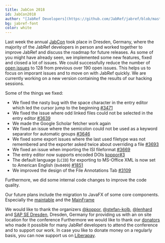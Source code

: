 ```yaml
---
title: JabCon 2018
id: JabCon2018
author: "[JabRef Developers](https://github.com/JabRef/jabref/blob/master/DEVELOPERS)" 
bg: jabref-font
color: white
---
```

Last week the annual [JabCon](https://jabcon.jabref.org/) took place in Dresden, Germany, where the majority of the JabRef developers in person and worked together to improve JabRef and discuss the roadmap for future releases.
As some of you might have already seen, we implemented some new features, fixed and closed a lot of issues. 
We could successfully reduce the number of [open issues](https://github.com/JabRef/jabref/issues?q=is%3Aopen+is%3Aissue) to 128 from previous over 190 open issues.
This helps us to focus on imporant issues and to move on with JabRef quickly.
We are currently working on a new version containing the results of our hacking sessions.

Some of the things we fixed:
 - We fixed the nasty bug with the space character in the entry editor which led the cursor jump to the beginning [#3471](https://github.com/JabRef/jabref/issues/3471)
 - We fixed the issue where odd linked files could not be selected in the entry editor [#3639](https://github.com/JabRef/jabref/issues/3639)
 - We made the Google Scholar fetcher work again
 - We fixed an issue where the semicolon could not be used as a keyword separator for automatic groups [#3646](https://github.com/JabRef/jabref/issues/#3646)
 - We fixed some export issues where the last used filetype was not remembered and the exporter asked twice about overriding a file [#3693](https://github.com/JabRef/jabref/issues/3693)
 - We fixed an issue when importing the ISI fileformat [#3669](https://github.com/JabRef/jabref/issues/3669)
 - The entry editor now supports encoded DOIs [koppor#3](https://github.com/koppor/jabref/issues/3)
 - The default language (`LCID`) for exporting to MS-Office XML is now set to American English (`0x0409`) [#1851](https://github.com/JabRef/jabref/issues/1851)
 - We improved the design of the File Annotations Tab [#3109](https://github.com/JabRef/jabref/issues/3109)

Furthermore, we did some internal code changes to improve the code quality.

Our future plans include the migration to JavaFX of some core components.
Especially the [maintable](https://github.com/JabRef/jabref/pull/3621) and the [MainFrame](https://github.com/JabRef/jabref/pull/3684)

We would like to thank the organizers [@koppor], [@stefan-kolb], [@lenhard] and [SAP SE Dresden](https://zeus2018.org/venue/), Dresden, Germany for providing us with an on site location for the conference
Furthermore we would like to thank our [donators](https://donations.jabref.org) who made it possible for many JabRef developers to attend the conference and to support our work.
In case you like to donate money on a regularly basis, you can now support us on [Liberapay](https://liberapay.com/JabRef).
 
  [@koppor]: https://github.com/koppor/
  [@stefan-kolb]: https://github.com/stefan-kolb/
  [@lenhard]: https://github.com/lenhard/
